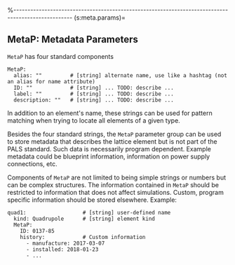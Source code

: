 %---------------------------------------------------------------------------------------------------
(s:meta.params)=
## MetaP: Metadata Parameters

`MetaP` has four standard components
```{code} yaml
MetaP:
  alias: ""         # [string] alternate name, use like a hashtag (not an alias for name attribute)
  ID: ""            # [string] ... TODO: describe ...
  label: ""         # [string] ... TODO: describe ...
  description: ""   # [string] ... TODO: describe ...
```
In addition to an element's name, these strings can be used for pattern matching
when trying to locate all elements of a given type.

Besides the four standard strings, the `MetaP` parameter group can be used to store metadata 
that describes the lattice element but is not part of the PALS standard. 
Such data is necessarily program dependent.
Example metadata could be blueprint information, information on power supply connections, etc.

Components of `MetaP` are not limited to being simple strings or numbers but can be complex 
structures. The information contained in `MetaP` should be restricted to information that 
does not affect simulations. Custom, program specific information should be stored elsewhere.
Example:
```{code} yaml
quad1:                  # [string] user-defined name
  kind: Quadrupole      # [string] element kind
  MetaP:
    ID: 0137-85
    history:            # Custom information
      - manufacture: 2017-03-07
      - installed: 2018-01-23
      - ...
```


